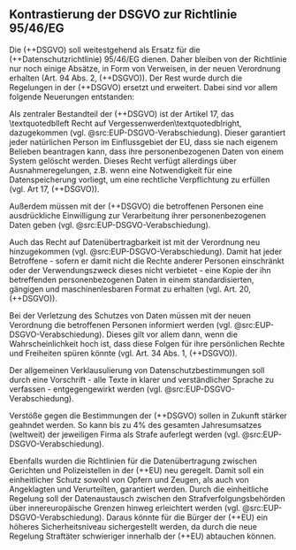 ## Kontrastierung der DSGVO zur Richtlinie 95/46/EG

Die (++DSGVO) soll weitestgehend als Ersatz für die (++Datenschutzrichtlinie) 95/46/EG dienen. Daher bleiben von der Richtlinie nur noch einige Absätze, in Form von Verweisen, in der neuen Verordnung erhalten (Art. 94 Abs. 2, (++DSGVO)). Der Rest wurde durch die Regelungen in der (++DSGVO) ersetzt und erweitert. Dabei sind vor allem folgende Neuerungen entstanden:

Als zentraler Bestandteil der (++DSGVO) ist der Artikel 17, das \textquotedblleft Recht auf Vergessenwerden\textquotedblright, dazugekommen (vgl. @src:EUP-DSGVO-Verabschiedung). Dieser garantiert jeder natürlichen Person im Einflussgebiet der EU, dass sie nach eigenem Belieben beantragen kann, dass ihre personenbezogenen Daten von einem System gelöscht werden. Dieses Recht verfügt allerdings über Ausnahmeregelungen, z.B. wenn eine Notwendigkeit für eine Datenspeicherung vorliegt, um eine rechtliche Verpflichtung zu erfüllen (vgl. Art 17, (++DSGVO)).

Außerdem müssen mit der (++DSGVO) die betroffenen Personen eine ausdrückliche Einwilligung zur Verarbeitung ihrer personenbezogenen Daten geben (vgl. @src:EUP-DSGVO-Verabschiedung).

Auch das Recht auf Datenübertragbarkeit ist mit der Verordnung neu hinzugekommen (vgl. @src:EUP-DSGVO-Verabschiedung). Damit hat jeder Betroffene - sofern er damit nicht die Rechte anderer Personen einschränkt oder der Verwendungszweck dieses nicht verbietet - eine Kopie der ihn betreffenden personenbezogenen Daten in einem standardisierten, gängigen und maschinenlesbaren Format zu erhalten (vgl. Art. 20, (++DSGVO)).

Bei der Verletzung des Schutzes von Daten müssen mit der neuen Verordnung die betroffenen Personen informiert werden (vgl. @src:EUP-DSGVO-Verabschiedung). Dieses gilt vor allem dann, wenn die Wahrscheinlichkeit hoch ist, dass diese Folgen für ihre persönlichen Rechte und Freiheiten spüren könnte (vgl. Art. 34 Abs. 1, (++DSGVO)).

Der allgemeinen Verklausulierung von Datenschutzbestimmungen soll durch eine Vorschrift - alle Texte in klarer und verständlicher Sprache zu verfassen - entgegengewirkt werden (vgl. @src:EUP-DSGVO-Verabschiedung).

Verstöße gegen die Bestimmungen der (++DSGVO) sollen in Zukunft stärker geahndet werden. So kann bis zu 4% des gesamten Jahresumsatzes (weltweit) der jeweiligen Firma als Strafe auferlegt werden (vgl. @src:EUP-DSGVO-Verabschiedung).

Ebenfalls wurden die Richtlinien für die Datenübertragung zwischen Gerichten und Polizeistellen in der (++EU) neu geregelt. Damit soll ein einheitlicher Schutz sowohl von Opfern und Zeugen, als auch von Angeklagten und Verurteilten, garantiert werden. Durch die einheitliche Regelung soll der Datenaustausch zwischen den Strafverfolgungsbehörden über innereuropäische Grenzen hinweg erleichtert werden (vgl. @src:EUP-DSGVO-Verabschiedung). Daraus könnte für die Bürger der (++EU) ein höheres Sicherheitsniveau sichergestellt werden, da durch die neue Regelung Straftäter schwieriger innerhalb der (++EU) abtauchen können.
